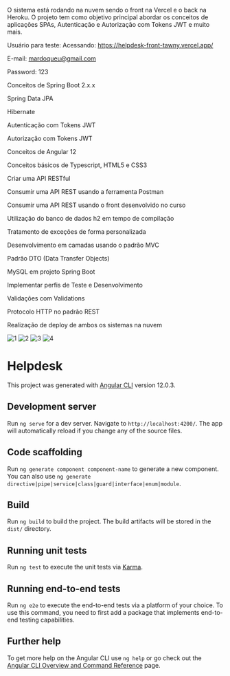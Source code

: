 O sistema está rodando na nuvem sendo o front na Vercel e o back na Heroku.
O projeto tem como objetivo principal abordar os conceitos de aplicações SPAs, Autenticação e Autorização com Tokens JWT e muito mais.

Usuário para teste:
Acessando: https://helpdesk-front-tawny.vercel.app/

E-mail: mardoqueu@gmail.com

Password: 123

Conceitos de Spring Boot 2.x.x

Spring Data JPA

Hibernate

Autenticação com Tokens JWT

Autorização com Tokens JWT

Conceitos de Angular 12

Conceitos básicos de Typescript, HTML5 e CSS3

Criar uma API RESTful

Consumir uma API REST usando a ferramenta Postman

Consumir uma API REST usando o front desenvolvido no curso

Utilização do banco de dados h2 em tempo de compilação

Tratamento de exceções de forma personalizada

Desenvolvimento em camadas usando o padrão MVC

Padrão DTO (Data Transfer Objects)

MySQL em projeto Spring Boot

Implementar perfis de Teste e Desenvolvimento

Validações com Validations

Protocolo HTTP no padrão REST

Realização de deploy de ambos os sistemas na nuvem

![1](https://user-images.githubusercontent.com/11077068/169576933-2c45e8c3-7f45-4d14-a129-358170474882.png)
![2](https://user-images.githubusercontent.com/11077068/169576944-993c4d91-701f-48fa-8ca5-8f092e145fef.png)
![3](https://user-images.githubusercontent.com/11077068/169576947-f4290414-2085-495e-827a-da3c1c819dbb.png)
![4](https://user-images.githubusercontent.com/11077068/169576949-964ba4ab-f462-48e7-96ed-3d1bf0e3c2d5.png)


# Helpdesk

This project was generated with [Angular CLI](https://github.com/angular/angular-cli) version 12.0.3.

## Development server

Run `ng serve` for a dev server. Navigate to `http://localhost:4200/`. The app will automatically reload if you change any of the source files.

## Code scaffolding

Run `ng generate component component-name` to generate a new component. You can also use `ng generate directive|pipe|service|class|guard|interface|enum|module`.

## Build

Run `ng build` to build the project. The build artifacts will be stored in the `dist/` directory.

## Running unit tests

Run `ng test` to execute the unit tests via [Karma](https://karma-runner.github.io).

## Running end-to-end tests

Run `ng e2e` to execute the end-to-end tests via a platform of your choice. To use this command, you need to first add a package that implements end-to-end testing capabilities.

## Further help

To get more help on the Angular CLI use `ng help` or go check out the [Angular CLI Overview and Command Reference](https://angular.io/cli) page.
